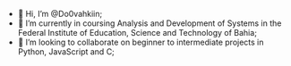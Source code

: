 - 👋 Hi, I’m @Do0vahkiin;
- 🌱 I’m currently in coursing Analysis and Development of Systems in the Federal Institute of Education, Science and Technology of Bahia;
- 💞️ I’m looking to collaborate on beginner to intermediate projects in Python, JavaScript and C;

<!---
Do0vahkiin/Do0vahkiin is a ✨ special ✨ repository because its `README.md` (this file) appears on your GitHub profile.
You can click the Preview link to take a look at your changes.
--->
